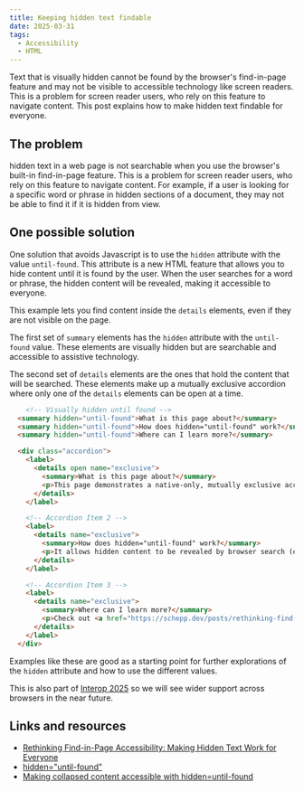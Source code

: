 ```yaml
---
title: Keeping hidden text findable
date: 2025-03-31
tags:
  - Accessibility
  - HTML
---
```


Text that is visually hidden cannot be found by the browser's find-in-page feature and may not be visible to accessible technology like screen readers. This is a problem for screen reader users, who rely on this feature to navigate content. This post explains how to make hidden text findable for everyone.

## The problem

hidden text in a web page is not searchable when you use the browser's built-in find-in-page feature. This is a problem for screen reader users, who rely on this feature to navigate content. For example, if a user is looking for a specific word or phrase in hidden sections of a document, they may not be able to find it if it is hidden from view.

## One possible solution

One solution that avoids Javascript is to use the `hidden` attribute with the value `until-found`. This attribute is a new HTML feature that allows you to hide content until it is found by the user. When the user searches for a word or phrase, the hidden content will be revealed, making it accessible to everyone.

This example lets you find content inside the `details` elements, even if they are not visible on the page.

The first set of `summary` elements has the `hidden` attribute with the `until-found` value. These elements are visually hidden but are searchable and accessible to assistive technology.

The second set of `details` elements are the ones that hold the content that will be searched. These elements make up a mutually exclusive accordion where only one of the `details` elements can be open at a time.

```html
	<!-- Visually hidden until found -->
  <summary hidden="until-found">What is this page about?</summary>
  <summary hidden="until-found">How does hidden="until-found" work?</summary>
  <summary hidden="until-found">Where can I learn more?</summary>

  <div class="accordion">
    <label>
      <details open name="exclusive">
        <summary>What is this page about?</summary>
        <p>This page demonstrates a native-only, mutually exclusive accordion with <code>hidden="until-found"</code> support.</p>
      </details>
    </label>

    <!-- Accordion Item 2 -->
    <label>
      <details name="exclusive">
        <summary>How does hidden="until-found" work?</summary>
        <p>It allows hidden content to be revealed by browser search (e.g., Ctrl+F), improving accessibility without showing everything upfront.</p>
      </details>
    </label>

    <!-- Accordion Item 3 -->
    <label>
      <details name="exclusive">
        <summary>Where can I learn more?</summary>
        <p>Check out <a href="https://schepp.dev/posts/rethinking-find-in-page-accessibility-making-hidden-text-work-for-everyone/" target="_blank">this blog post by Schepp</a> for the full story.</p>
      </details>
    </label>
  </div>
```

Examples like these are good as a starting point for further explorations of the `hidden` attribute and how to use the different values.

This is also part of [Interop 2025](https://web.dev/blog/interop-2025#the_details_element) so we will see wider support across browsers in the near future.

## Links and resources

* [Rethinking Find-in-Page Accessibility: Making Hidden Text Work for Everyone](https://schepp.dev/posts/rethinking-find-in-page-accessibility-making-hidden-text-work-for-everyone/)
* [hidden="until-found"](https://developer.mozilla.org/en-US/docs/Web/HTML/Global_attributes/hidden#the_hidden_until_found_state)
* [Making collapsed content accessible with hidden=until-found](https://developer.chrome.com/docs/css-ui/hidden-until-found)
